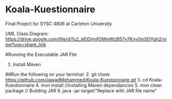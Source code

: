 ﻿# Koala-Kuestionnaire

Final Project for SYSC 4806 at Carleton University

UML Class Diagram: [https://drive.google.com/file/d/1u2_kEiDjmifOMmWzB57y7Kxv0m5GYgh2/view?usp=share_link
](https://app.diagrams.net/#G1u2_kEiDjmifOMmWzB57y7Kxv0m5GYgh2#%7B%22pageId%22%3A%22wxf8efvGGPWjzxauskDP%22%7D)


#Running the Executable JAR File
	
1. Install Maven

##Run the following on your terminal:
2. git clone https://github.com/JawadMohammed/Koala-Kuestionnaire.git
3. cd Koala-Kuestionnaire
4. mvn install								//installing Maven dependancies
5. mvn clean package							// Building JAR
6. java -jar target/"Replace with JAR file name"


